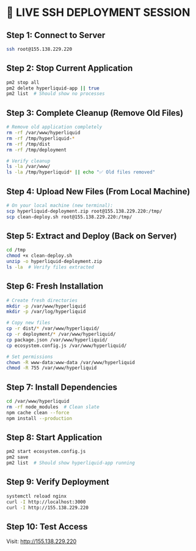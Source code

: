 # 🚀 LIVE SSH DEPLOYMENT SESSION

## Step 1: Connect to Server
```bash
ssh root@155.138.229.220
```

## Step 2: Stop Current Application
```bash
pm2 stop all
pm2 delete hyperliquid-app || true
pm2 list  # Should show no processes
```

## Step 3: Complete Cleanup (Remove Old Files)
```bash
# Remove old application completely
rm -rf /var/www/hyperliquid
rm -rf /tmp/hyperliquid-*
rm -rf /tmp/dist
rm -rf /tmp/deployment

# Verify cleanup
ls -la /var/www/
ls -la /tmp/hyperliquid* || echo "✅ Old files removed"
```

## Step 4: Upload New Files (From Local Machine)
```bash
# On your local machine (new terminal):
scp hyperliquid-deployment.zip root@155.138.229.220:/tmp/
scp clean-deploy.sh root@155.138.229.220:/tmp/
```

## Step 5: Extract and Deploy (Back on Server)
```bash
cd /tmp
chmod +x clean-deploy.sh
unzip -o hyperliquid-deployment.zip
ls -la  # Verify files extracted
```

## Step 6: Fresh Installation
```bash
# Create fresh directories
mkdir -p /var/www/hyperliquid
mkdir -p /var/log/hyperliquid

# Copy new files
cp -r dist/* /var/www/hyperliquid/
cp -r deployment/* /var/www/hyperliquid/
cp package.json /var/www/hyperliquid/
cp ecosystem.config.js /var/www/hyperliquid/

# Set permissions
chown -R www-data:www-data /var/www/hyperliquid
chmod -R 755 /var/www/hyperliquid
```

## Step 7: Install Dependencies
```bash
cd /var/www/hyperliquid
rm -rf node_modules  # Clean slate
npm cache clean --force
npm install --production
```

## Step 8: Start Application
```bash
pm2 start ecosystem.config.js
pm2 save
pm2 list  # Should show hyperliquid-app running
```

## Step 9: Verify Deployment
```bash
systemctl reload nginx
curl -I http://localhost:3000
curl -I http://155.138.229.220
```

## Step 10: Test Access
Visit: http://155.138.229.220
